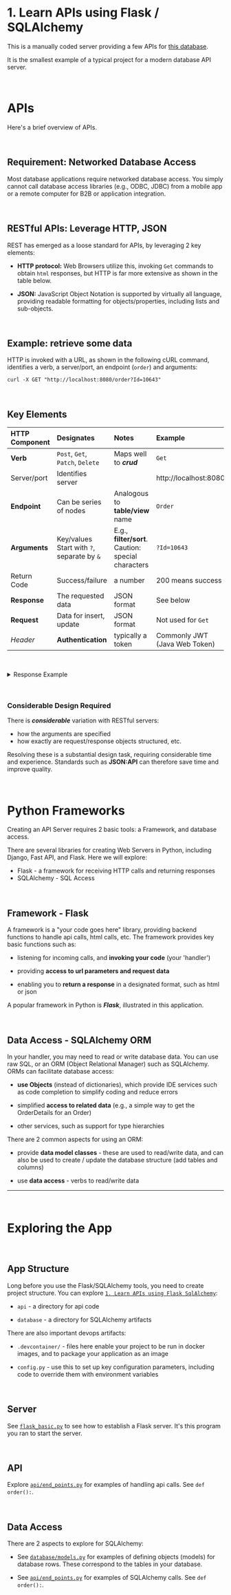 # 1. Learn APIs using Flask / SQLAlchemy

This is a manually coded server providing a few APIs for [this database](https://apilogicserver.github.io/Docs/Sample-Database/).

It is the smallest example of a typical project for a modern database API server.

&nbsp;

# APIs

Here's a brief overview of APIs.

&nbsp;

## Requirement: Networked Database Access

Most database applications require networked database access.  You simply cannot call database access libraries (e.g., ODBC, JDBC) from a mobile app or a remote computer for B2B or application integration.

&nbsp;

## RESTful APIs: Leverage HTTP, JSON

REST has emerged as a loose standard for APIs, by leveraging 2 key elements:

* **HTTP protocol:**  Web Browsers utilize this, invoking `Get` commands to obtain `html` responses, but HTTP is far more extensive as shown in the table below.

* **JSON:** JavaScript Object Notation is supported by virtually all language, providing readable formatting for objects/properties, including lists and sub-objects.

&nbsp;

## Example: retrieve some data

HTTP is invoked with a URL, as shown in the following cURL command, identifies a verb, a server/port, an endpoint (`order`) and arguments:

```
curl -X GET "http://localhost:8080/order?Id=10643"
```

&nbsp;

## Key Elements

| HTTP Component |  Designates   | Notes | Example |
|:----|:--------|:--------|:--------|
| **Verb** | `Post`, `Get`, `Patch`, `Delete`  | Maps well to ***crud*** | `Get` |
| Server/port | Identifies server | | http://localhost:8080 | 
| **Endpoint** | Can be series of nodes | Analogous to **table/view** name | `Order` |
| **Arguments** | Key/values Start with `?`, separate by `&` | E.g., **filter/sort**.  Caution: special characters | `?Id=10643` |
| Return Code | Success/failure | a number | 200 means success |
| **Response** | The requested data | JSON format | See below |
| **Request** | Data for insert, update | JSON format | Not used for `Get` |
| *Header* | **Authentication** | typically a token | Commonly JWT (Java Web Token) |

&nbsp;

<details markdown>

<br>

<summary>Response Example</summary>


```json
{
  "AmountTotal": "1086.00",
  "City": "None",
  "CloneFromOrder": "None",
  "Country": "None",
  "CustomerId": "ALFKI",
  "Customer_Name": "Alfreds Futterkiste",
  "EmployeeId": "6",
  "Freight": "29.4600000000",
  "Id": "10643",
  "OrderDate": "2013-08-25",
  "OrderDetailCount": "3",
  "OrderDetailListAsDicts": [
    {
      "Amount": "684.0000000000",
      "Discount": "0.25",
      "Id": "1040",
      "OrderId": "10643",
      "ProductId": "28",
      "ProductName": "R\u00f6ssle Sauerkraut",
      "Quantity": "15",
      "ShippedDate": "None",
      "UnitPrice": "45.6000000000"
    },
    {
      "Amount": "378.0000000000",
      "Discount": "0.25",
      "Id": "1041",
      "OrderId": "10643",
      "ProductId": "39",
      "ProductName": "Chartreuse verte",
      "Quantity": "21",
      "ShippedDate": "None",
      "UnitPrice": "18.0000000000"
    },
    {
      "Amount": "24.0000000000",
      "Discount": "0.25",
      "Id": "1042",
      "OrderId": "10643",
      "ProductId": "46",
      "ProductName": "Spegesild",
      "Quantity": "2",
      "ShippedDate": "None",
      "UnitPrice": "12.0000000000"
    }
  ],
  "Ready": "True",
  "RequiredDate": "2013-09-22",
  "ShipAddress": "Obere Str. 57",
  "ShipCity": "Berlin",
  "ShipCountry": "Germany",
  "ShipName": "Alfreds Futterkiste",
  "ShipPostalCode": "12209",
  "ShipRegion": "Western Europe",
  "ShipVia": "1",
  "ShippedDate": "None"
}
```
</details>

&nbsp;

### Considerable Design Required

There is ***considerable*** variation with RESTful servers:

* how the arguments are specified
* how exactly are request/response objects structured, etc.

Resolving these is a substantial design task, requiring considerable time and experience.  Standards such as **JSON:API** can therefore save time and improve quality.


&nbsp;

# Python Frameworks

Creating an API Server requires 2 basic tools: a Framework, and database access.

There are several libraries for creating Web Servers in Python, including Django, Fast API, and Flask.  Here we will explore:

* Flask - a framework for receiving HTTP calls and returning responses
* SQLAlchemy - SQL Access


&nbsp;

## Framework - Flask

A framework is a "your code goes here" library, providing backend functions to handle api calls, html calls, etc.  The framework provides key basic functions such as:

* listening for incoming calls, and **invoking your code** (your 'handler')

* providing **access to url parameters and request data**

* enabling you to **return a response** in a designated format, such as html or json

A popular framework in Python is ***Flask***, illustrated in this application.

&nbsp;

## Data Access - SQLAlchemy ORM

In your handler, you may need to read or write database data.  You can use raw SQL, or an ORM (Object Relational Manager) such as SQLAlchemy.  ORMs can facilitate database access:

* **use Objects** (instead of dictionaries), which provide IDE services such as code completion to simplify coding and reduce errors

* simplified **access to related data** (e.g., a simple way to get the OrderDetails for an Order)

* other services, such as support for type hierarchies

There are 2 common aspects for using an ORM:

* provide **data model classes** - these are used to read/write data, and can also be used to create / update the database structure (add tables and columns)

* use **data access** - verbs to read/write data

---

&nbsp;

# Exploring the App

&nbsp;

## App Structure

Long before you use the Flask/SQLAlchemy tools, you need to create project structure.  You can explore [```1. Learn APIs using Flask SqlAlchemy```](../1.%20Learn%20APIs%20using%20Flask%20SqlAlchemy/):

* `api` - a directory for api code

* `database` - a directory for SQLAlchemy artifacts

There are also important devops artifacts:

* `.devcontainer/` - files here enable your project to be run in docker images, and to package your application as an image

* `config.py` - use this to set up key configuration parameters, including code to override them with environment variables

&nbsp;

## Server

See [```flask_basic.py```](/1.%20Learn%20APIs%20using%20Flask%20SqlAlchemy/flask_basic.py) to see how to establish a Flask server.  It's this program you ran to start the server.


&nbsp;

## API

Explore [```api/end_points.py```](/1.%20Learn%20APIs%20using%20Flask%20SqlAlchemy/api/end_points.py) for examples of handling api calls.  See `def order():`.

&nbsp;

## Data Access

There are 2 aspects to explore for SQLAlchemy:

* See [```database/models.py```](/1.%20Learn%20APIs%20using%20Flask%20SqlAlchemy/database/models.py) for examples of defining objects (models) for database rows.  These correspond to the tables in your database.

* See [```api/end_points.py```](/1.%20Learn%20APIs%20using%20Flask%20SqlAlchemy/api/end_points.py) for examples of SQLAlchemy calls.  See `def order():`.

